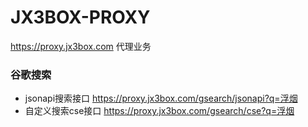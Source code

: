 # JX3BOX-PROXY
https://proxy.jx3box.com 代理业务

### 谷歌搜索
+ jsonapi搜索接口 https://proxy.jx3box.com/gsearch/jsonapi?q=浮烟
+ 自定义搜索cse接口 https://proxy.jx3box.com/gsearch/cse?q=浮烟